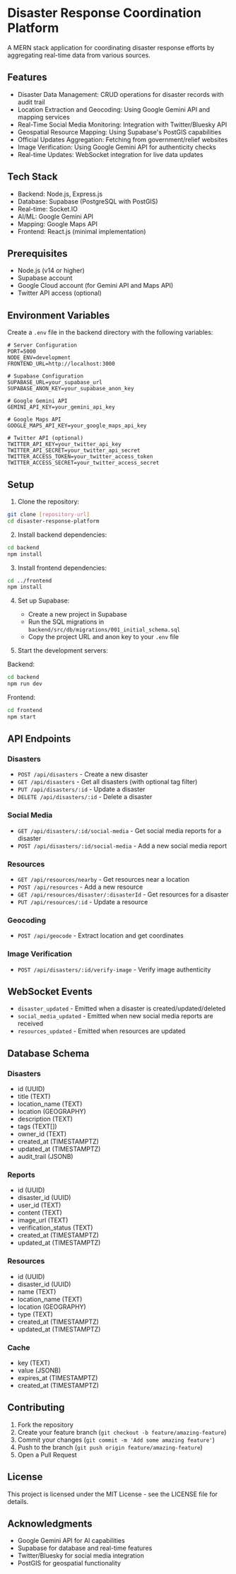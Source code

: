 # Disaster Response Coordination Platform

A MERN stack application for coordinating disaster response efforts by aggregating real-time data from various sources.

## Features

- Disaster Data Management: CRUD operations for disaster records with audit trail
- Location Extraction and Geocoding: Using Google Gemini API and mapping services
- Real-Time Social Media Monitoring: Integration with Twitter/Bluesky API
- Geospatial Resource Mapping: Using Supabase's PostGIS capabilities
- Official Updates Aggregation: Fetching from government/relief websites
- Image Verification: Using Google Gemini API for authenticity checks
- Real-time Updates: WebSocket integration for live data updates

## Tech Stack

- Backend: Node.js, Express.js
- Database: Supabase (PostgreSQL with PostGIS)
- Real-time: Socket.IO
- AI/ML: Google Gemini API
- Mapping: Google Maps API
- Frontend: React.js (minimal implementation)

## Prerequisites

- Node.js (v14 or higher)
- Supabase account
- Google Cloud account (for Gemini API and Maps API)
- Twitter API access (optional)

## Environment Variables

Create a `.env` file in the backend directory with the following variables:

```env
# Server Configuration
PORT=5000
NODE_ENV=development
FRONTEND_URL=http://localhost:3000

# Supabase Configuration
SUPABASE_URL=your_supabase_url
SUPABASE_ANON_KEY=your_supabase_anon_key

# Google Gemini API
GEMINI_API_KEY=your_gemini_api_key

# Google Maps API
GOOGLE_MAPS_API_KEY=your_google_maps_api_key

# Twitter API (optional)
TWITTER_API_KEY=your_twitter_api_key
TWITTER_API_SECRET=your_twitter_api_secret
TWITTER_ACCESS_TOKEN=your_twitter_access_token
TWITTER_ACCESS_SECRET=your_twitter_access_secret
```

## Setup

1. Clone the repository:
```bash
git clone [repository-url]
cd disaster-response-platform
```

2. Install backend dependencies:
```bash
cd backend
npm install
```

3. Install frontend dependencies:
```bash
cd ../frontend
npm install
```

4. Set up Supabase:
   - Create a new project in Supabase
   - Run the SQL migrations in `backend/src/db/migrations/001_initial_schema.sql`
   - Copy the project URL and anon key to your `.env` file

5. Start the development servers:

Backend:
```bash
cd backend
npm run dev
```

Frontend:
```bash
cd frontend
npm start
```

## API Endpoints

### Disasters
- `POST /api/disasters` - Create a new disaster
- `GET /api/disasters` - Get all disasters (with optional tag filter)
- `PUT /api/disasters/:id` - Update a disaster
- `DELETE /api/disasters/:id` - Delete a disaster

### Social Media
- `GET /api/disasters/:id/social-media` - Get social media reports for a disaster
- `POST /api/disasters/:id/social-media` - Add a new social media report

### Resources
- `GET /api/resources/nearby` - Get resources near a location
- `POST /api/resources` - Add a new resource
- `GET /api/resources/disaster/:disasterId` - Get resources for a disaster
- `PUT /api/resources/:id` - Update a resource

### Geocoding
- `POST /api/geocode` - Extract location and get coordinates

### Image Verification
- `POST /api/disasters/:id/verify-image` - Verify image authenticity

## WebSocket Events

- `disaster_updated` - Emitted when a disaster is created/updated/deleted
- `social_media_updated` - Emitted when new social media reports are received
- `resources_updated` - Emitted when resources are updated

## Database Schema

### Disasters
- id (UUID)
- title (TEXT)
- location_name (TEXT)
- location (GEOGRAPHY)
- description (TEXT)
- tags (TEXT[])
- owner_id (TEXT)
- created_at (TIMESTAMPTZ)
- updated_at (TIMESTAMPTZ)
- audit_trail (JSONB)

### Reports
- id (UUID)
- disaster_id (UUID)
- user_id (TEXT)
- content (TEXT)
- image_url (TEXT)
- verification_status (TEXT)
- created_at (TIMESTAMPTZ)
- updated_at (TIMESTAMPTZ)

### Resources
- id (UUID)
- disaster_id (UUID)
- name (TEXT)
- location_name (TEXT)
- location (GEOGRAPHY)
- type (TEXT)
- created_at (TIMESTAMPTZ)
- updated_at (TIMESTAMPTZ)

### Cache
- key (TEXT)
- value (JSONB)
- expires_at (TIMESTAMPTZ)
- created_at (TIMESTAMPTZ)

## Contributing

1. Fork the repository
2. Create your feature branch (`git checkout -b feature/amazing-feature`)
3. Commit your changes (`git commit -m 'Add some amazing feature'`)
4. Push to the branch (`git push origin feature/amazing-feature`)
5. Open a Pull Request

## License

This project is licensed under the MIT License - see the LICENSE file for details.

## Acknowledgments

- Google Gemini API for AI capabilities
- Supabase for database and real-time features
- Twitter/Bluesky for social media integration
- PostGIS for geospatial functionality 